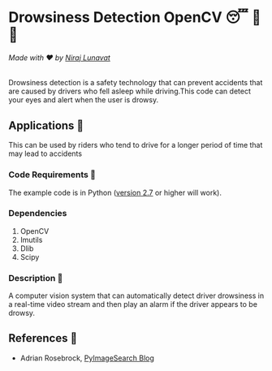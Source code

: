 # Drowsiness Detection OpenCV 😴 🚫 🚗

###### Made with ❤️ by [Niraj Lunavat](https://www.linkedin.com/in/nirajlunavat/)

 Drowsiness detection is a safety technology that can prevent accidents that are caused by drivers who fell asleep while driving.This code can detect your eyes and alert when the user is drowsy. 

## Applications 🎯
This can be used by riders who tend to drive for a longer period of time that may lead to accidents

### Code Requirements 🦄
The example code is in Python ([version 2.7](https://www.python.org/download/releases/2.7/) or higher will work). 

### Dependencies

1) OpenCV
2) Imutils
3) Dlib
4) Scipy


### Description 📌

A computer vision system that can automatically detect driver drowsiness in a real-time video stream and then play an alarm if the driver appears to be drowsy.

## References 🔱
 
 -   Adrian Rosebrock, [PyImageSearch Blog](https://www.pyimagesearch.com/2017/05/08/drowsiness-detection-opencv/)

